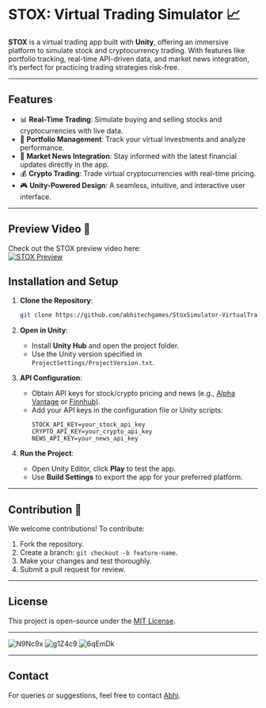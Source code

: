 # STOX: Virtual Trading Simulator 📈

**STOX** is a virtual trading app built with **Unity**, offering an immersive platform to simulate stock and cryptocurrency trading. With features like portfolio tracking, real-time API-driven data, and market news integration, it’s perfect for practicing trading strategies risk-free.

---

## Features

- 📊 **Real-Time Trading**: Simulate buying and selling stocks and cryptocurrencies with live data.
- 💼 **Portfolio Management**: Track your virtual investments and analyze performance.
- 📰 **Market News Integration**: Stay informed with the latest financial updates directly in the app.
- 💰 **Crypto Trading**: Trade virtual cryptocurrencies with real-time pricing.
- 🎮 **Unity-Powered Design**: A seamless, intuitive, and interactive user interface.

---

## Preview Video 🎥

Check out the STOX preview video here:  
[![STOX Preview](https://img.youtube.com/vi/2Kp4IWl2J4o/0.jpg)](https://youtu.be/2Kp4IWl2J4o)


## Installation and Setup

1. **Clone the Repository**:
   ```bash
   git clone https://github.com/abhitechgames/StoxSimulator-VirtualTradingApp.git
   ```

2. **Open in Unity**:
   - Install **Unity Hub** and open the project folder.
   - Use the Unity version specified in `ProjectSettings/ProjectVersion.txt`.

3. **API Configuration**:
   - Obtain API keys for stock/crypto pricing and news (e.g., [Alpha Vantage](https://www.alphavantage.co/) or [Finnhub](https://finnhub.io/)).
   - Add your API keys in the configuration file or Unity scripts:
     ```env
     STOCK_API_KEY=your_stock_api_key
     CRYPTO_API_KEY=your_crypto_api_key
     NEWS_API_KEY=your_news_api_key
     ```

4. **Run the Project**:
   - Open Unity Editor, click **Play** to test the app.
   - Use **Build Settings** to export the app for your preferred platform.

---

## Contribution 🤝

We welcome contributions! To contribute:
1. Fork the repository.
2. Create a branch: `git checkout -b feature-name`.
3. Make your changes and test thoroughly.
4. Submit a pull request for review.

---

## License

This project is open-source under the [MIT License](LICENSE).

---

![N9Nc9x](https://github.com/user-attachments/assets/df8d4de9-f3ac-49c5-bab0-31b3576d4c17)
![g1Z4c9](https://github.com/user-attachments/assets/202a6755-c37a-44a0-8306-5e55132db29f)
![6qEmDk](https://github.com/user-attachments/assets/fdb07b2c-0e63-48f7-813e-a606a3c3b7d3)


---

## Contact

For queries or suggestions, feel free to contact [Abhi](mailto:atgstudiosinfo@gmail.com).
